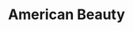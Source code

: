 ---
category: favorites
type: movies

title: American Beauty
author-first: Sam 
Author-last: Mendes
description: I grew up in the suburbs...
thumb: american-beauty.png
link: http://a.co/gMUhk0o
---